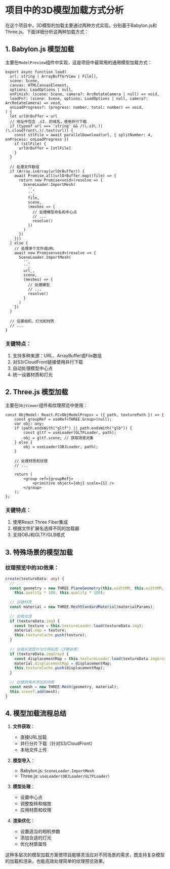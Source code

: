 # 项目中的3D模型加载方式分析

在这个项目中，3D模型的加载主要通过两种方式实现，分别基于Babylon.js和Three.js。下面详细分析这两种加载方式：

## 1. Babylon.js 模型加载

主要在`ModelPreview`组件中实现，这是项目中最常用的通用模型加载方式：

```typescript:d:\code\shixicode\src\components\ModelPreview\index.tsx
export async function load(
  url: string | ArrayBufferView | File[],
  scene: Scene,
  canvas: HTMLCanvasElement,
  options: LoadOptions | null,
  onFinish: (scene: Scene, camera?: ArcRotateCamera | null) => void,
  loadFn?: (scene: Scene, options: LoadOptions | null, camera?: ArcRotateCamera) => void,
  onLoadProgress?: (progress: number, total: number) => void,
) {
  let urlOrBuffer = url
  // 地址中包含 .s3. 的域名，使用并行下载
  if (typeof url === 'string' && /(\.s3\.)|(\.cloudfront\.)/.test(url)) {
    const stlFile = await parallelDownload(url, { splitNumber: 4, onProcess: onLoadProgress })
    if (stlFile) {
      urlOrBuffer = [stlFile]
    }
  }
  
  // 处理文件数组
  if (Array.isArray(urlOrBuffer)) {
    await Promise.all(urlOrBuffer.map((file) => {
      return new Promise<void>(resolve => {
        SceneLoader.ImportMesh(
          '',
          '',
          file,
          scene,
          (meshes => {
            // 处理模型命名和中心点
            // ...
            resolve()
          })
        )
      })
    }))
  } else {
    // 处理单个文件或URL
    await new Promise<void>(resolve => {
      SceneLoader.ImportMesh(
        '',
        '',
        url_,
        scene,
        (meshes) => {
          // 处理模型
          // ...
          resolve()
        }
      )
    })
  }
  
  // 设置相机、灯光和材质
  // ...
}
```

### 关键特点：
1. 支持多种来源：URL、ArrayBuffer或File数组
2. 对S3/CloudFront链接使用并行下载
3. 自动处理模型中心点
4. 统一设置材质和灯光

## 2. Three.js 模型加载

主要在`ObjViewer`组件和纹理预览中使用：

```typescript:d:\code\shixicode\src\templates\2dEditor\components\3dModel\ObjViewer.tsx
const ObjModel: React.FC<ObjModelProps> = ({ path, texturePath }) => {
    const groupRef = useRef<THREE.Group>(null);
    var obj: any;
    if (path.endsWith("gltf") || path.endsWith("glb")) {
        const gltf = useLoader(GLTFLoader, path);
        obj = gltf.scene; // 获取场景对象
    } else {
        obj = useLoader(OBJLoader, path);
    }
    
    // 处理材质和纹理
    // ...
    
    return (
        <group ref={groupRef}>
            <primitive object={obj} scale={1} />
        </group>
    );
};
```

### 关键特点：
1. 使用React Three Fiber集成
2. 根据文件扩展名选择不同的加载器
3. 支持OBJ和GLTF/GLB格式

## 3. 特殊场景的模型加载

### 纹理预览中的3D效果：

```typescript:d:\code\shixicode\src\templates\2dEditor\common\textureManager\textureScene.ts
create(textureData: any) {
  // ...
  const geometry = new THREE.PlaneGeometry(this.widthMM, this.widthMM, 
    this.quality * 100, this.quality * 100);
  
  // 创建材质
  const material = new THREE.MeshStandardMaterial(materialParams);
  
  // 加载纹理
  if (textureData.img) {
    const texture = this.textureLoader.load(textureData.img);
    material.map = texture;
    this.textureCache.push(texture);
  }
  
  // 加载灰度图作为位移贴图（浮雕效果）
  if (textureData.imgGray) {
    const displacementMap = this.textureLoader.load(textureData.imgGray);
    material.displacementMap = displacementMap;
    this.textureCache.push(displacementMap);
  }
  
  // 创建网格并添加到场景
  const mesh = new THREE.Mesh(geometry, material);
  this.scene?.add(mesh);
}
```

## 4. 模型加载流程总结

1. **文件获取**：
   - 直接URL加载
   - 并行分片下载（针对S3/CloudFront）
   - 本地文件上传

2. **模型导入**：
   - Babylon.js: `SceneLoader.ImportMesh`
   - Three.js: `useLoader(OBJLoader/GLTFLoader)`

3. **模型处理**：
   - 设置中心点
   - 调整旋转和缩放
   - 应用材质和纹理

4. **渲染优化**：
   - 设置适当的相机参数
   - 添加合适的灯光
   - 优化材质属性

这种多层次的模型加载方案使项目能够灵活应对不同场景的需求，既支持复杂模型的加载和渲染，也能高效处理简单的纹理预览效果。
